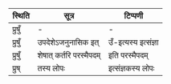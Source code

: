 | स्थिति | सूत्र | टिप्पणी |
| ----- | ------- | ------ |
| प्रुषुँ | - | - |
| प्रुषुँ | उपदेशेऽजनुनासिक इत् | उँ-इत्यस्य इत्संज्ञा |
| प्रुषुँ | शेषात् कर्तरि परस्मैपदम् | इति परस्मैपदम् |
| प्रुष् | तस्य लोपः | इत्संज्ञकस्य लोपः |
